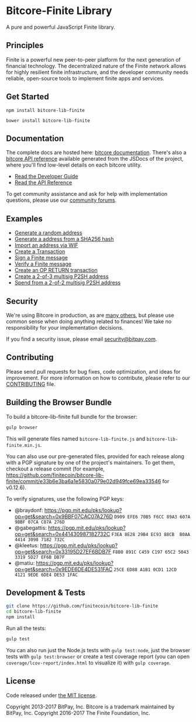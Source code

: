 Bitcore-Finite Library
=======

A pure and powerful JavaScript Finite library.

## Principles

Finite is a powerful new peer-to-peer platform for the next generation of financial technology. The decentralized nature of the Finite network allows for highly resilient finite infrastructure, and the developer community needs reliable, open-source tools to implement finite apps and services.

## Get Started

```
npm install bitcore-lib-finite
```

```
bower install bitcore-lib-finite
```

## Documentation

The complete docs are hosted here: [bitcore documentation](http://bitcore.io/guide/). There's also a [bitcore API reference](http://bitcore.io/api/) available generated from the JSDocs of the project, where you'll find low-level details on each bitcore utility.

- [Read the Developer Guide](http://bitcore.io/guide/)
- [Read the API Reference](http://bitcore.io/api/)

To get community assistance and ask for help with implementation questions, please use our [community forums](https://forum.bitcore.io/).

## Examples

* [Generate a random address](https://github.com/finitecoin/bitcore-lib-finite/blob/master/docs/examples.md#generate-a-random-address)
* [Generate a address from a SHA256 hash](https://github.com/finitecoin/bitcore-lib-finite/blob/master/docs/examples.md#generate-a-address-from-a-sha256-hash)
* [Import an address via WIF](https://github.com/finitecoin/bitcore-lib-finite/blob/master/docs/examples.md#import-an-address-via-wif)
* [Create a Transaction](https://github.com/finitecoin/bitcore-lib-finite/blob/master/docs/examples.md#create-a-transaction)
* [Sign a Finite message](https://github.com/finitecoin/bitcore-lib-finite/blob/master/docs/examples.md#sign-a-bitcoin-message)
* [Verify a Finite message](https://github.com/finitecoin/bitcore-lib-finite/blob/master/docs/examples.md#verify-a-bitcoin-message)
* [Create an OP RETURN transaction](https://github.com/finitecoin/bitcore-lib-finite/blob/master/docs/examples.md#create-an-op-return-transaction)
* [Create a 2-of-3 multisig P2SH address](https://github.com/finitecoin/bitcore-lib-finite/blob/master/docs/examples.md#create-a-2-of-3-multisig-p2sh-address)
* [Spend from a 2-of-2 multisig P2SH address](https://github.com/finitecoin/bitcore-lib-finite/blob/master/docs/examples.md#spend-from-a-2-of-2-multisig-p2sh-address)


## Security

We're using Bitcore in production, as are [many others](http://bitcore.io#projects), but please use common sense when doing anything related to finances! We take no responsibility for your implementation decisions.

If you find a security issue, please email security@bitpay.com.

## Contributing

Please send pull requests for bug fixes, code optimization, and ideas for improvement. For more information on how to contribute, please refer to our [CONTRIBUTING](https://github.com/finitecoin/bitcore-lib-finite/blob/master/CONTRIBUTING.md) file.

## Building the Browser Bundle

To build a bitcore-lib-finite full bundle for the browser:

```sh
gulp browser
```

This will generate files named `bitcore-lib-finite.js` and `bitcore-lib-finite.min.js`.

You can also use our pre-generated files, provided for each release along with a PGP signature by one of the project's maintainers. To get them, checkout a release commit (for example, https://github.com/finitecoin/bitcore-lib-finite/commit/e33b6e3ba6a1e5830a079e02d949fce69ea33546 for v0.12.6).

To verify signatures, use the following PGP keys:
- @braydonf: https://pgp.mit.edu/pks/lookup?op=get&search=0x9BBF07CAC07A276D `D909 EFE6 70B5 F6CC 89A3 607A 9BBF 07CA C07A 276D`
- @gabegattis: https://pgp.mit.edu/pks/lookup?op=get&search=0x441430987182732C `F3EA 8E28 29B4 EC93 88CB  B0AA 4414 3098 7182 732C`
- @kleetus: https://pgp.mit.edu/pks/lookup?op=get&search=0x33195D27EF6BDB7F `F8B0 891C C459 C197 65C2 5043 3319 5D27 EF6B DB7F`
- @matiu: https://pgp.mit.edu/pks/lookup?op=get&search=0x9EDE6DE4DE531FAC `25CE ED88 A1B1 0CD1 12CD  4121 9EDE 6DE4 DE53 1FAC`


## Development & Tests

```sh
git clone https://github.com/finitecoin/bitcore-lib-finite
cd bitcore-lib-finite
npm install
```

Run all the tests:

```sh
gulp test
```

You can also run just the Node.js tests with `gulp test:node`, just the browser tests with `gulp test:browser`
or create a test coverage report (you can open `coverage/lcov-report/index.html` to visualize it) with `gulp coverage`.

## License

Code released under [the MIT license](https://github.com/finitecoin/bitcore-lib-finite/blob/master/LICENSE).

Copyright 2013-2017 BitPay, Inc. Bitcore is a trademark maintained by BitPay, Inc.
Copyright 2016-2017 The Finite Foundation, Inc.
